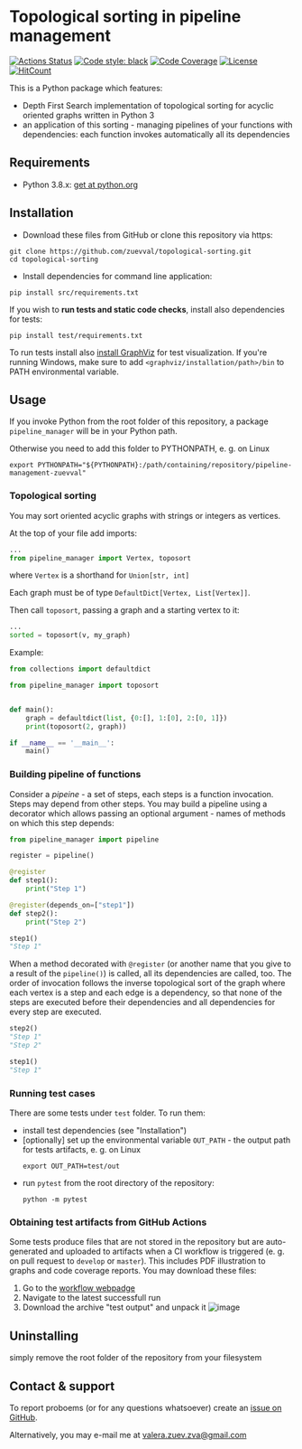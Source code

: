 # Topological sorting in pipeline management

[![Actions Status](https://github.com/zuevval/topological-sorting/workflows/Python%20CI/badge.svg?branch=develop)](https://github.com/zuevval/topological-sorting/actions)
[![Code style: black](https://img.shields.io/badge/code%20style-black-000000.svg)](https://github.com/psf/black)
[![Code Coverage](https://codecov.io/gh/zuevval/topological-sorting/branch/develop/graph/badge.svg)](https://codecov.io/gh/zuevval/topological-sorting)
[![License](https://img.shields.io/badge/License-Apache%202.0-blue.svg)](https://opensource.org/licenses/Apache-2.0)
[![HitCount](http://hits.dwyl.com/zuevval/topological-sorting.svg)](http://hits.dwyl.com/zuevval/topological-sorting)

This is a Python package which features:
 - Depth First Search implementation of topological sorting for acyclic oriented graphs written in Python 3
 - an application of this sorting - managing pipelines of your functions with dependencies: each function invokes automatically all its dependencies

## Requirements
- Python 3.8.x: [get at python.org](https://www.python.org/downloads/)

## Installation
- Download these files from GitHub or clone this repository via https:
```shell script
git clone https://github.com/zuevval/topological-sorting.git
cd topological-sorting
```
- Install dependencies for command line application:
 ```shell script
 pip install src/requirements.txt
```
If you wish to **run tests and static code checks**, install also dependencies for tests:
```shell script
pip install test/requirements.txt
```
To run tests install also [install GraphViz](https://www.graphviz.org/download/) for test visualization. If you're running Windows, 
make sure to add `<graphviz/installation/path>/bin` to PATH environmental variable.

## Usage
If you invoke Python from the root folder of this repository, a package `pipeline_manager` will be in your Python path.

Otherwise you need to add this folder to PYTHONPATH, e. g. on Linux
```shell script
export PYTHONPATH="${PYTHONPATH}:/path/containing/repository/pipeline-management-zuevval"
```
### Topological sorting
You may sort oriented acyclic graphs with strings or integers as vertices.

At the top of your file add imports:
```python
...
from pipeline_manager import Vertex, toposort
```
where `Vertex` is a shorthand for `Union[str, int]`

Each graph must be of type `DefaultDict[Vertex, List[Vertex]]`.

Then call `toposort`, passing a graph and a starting vertex to it:
```python
...
sorted = toposort(v, my_graph)
```

Example:
```python
from collections import defaultdict

from pipeline_manager import toposort


def main():
    graph = defaultdict(list, {0:[], 1:[0], 2:[0, 1]})
    print(toposort(2, graph))

if __name__ == '__main__':
    main()

```

### Building pipeline of functions

Consider a *pipeine* - a set of steps, each steps is a function invocation. Steps may depend from other steps. You may build a pipeline using
a decorator which allows passing an optional argument - names of methods on which this step depends:

```python
from pipeline_manager import pipeline

register = pipeline()

@register
def step1():
    print("Step 1")

@register(depends_on=["step1"])
def step2():
    print("Step 2")

step1()
"Step 1"
```

When a method decorated with `@register` (or another name that you give to a result of the `pipeline()`) is called, all 
its dependencies are called, too. The order of invocation follows the inverse topological sort of the graph where
each vertex is a step and each edge is a dependency, so that none of the steps are executed before their dependencies and
all dependencies for every step are executed.

```python
step2()
"Step 1"
"Step 2"

step1()
"Step 1"
```

### Running test cases
There are some tests under `test` folder. To run them:
 - install test dependencies (see "Installation")
 - \[optionally\] set up the environmental variable `OUT_PATH` - the output path for tests artifacts, e. g. on Linux
     ```shell script
    export OUT_PATH=test/out
    ```
 - run `pytest` from the root directory of the repository:
    ```shell script
    python -m pytest
    ```

### Obtaining test artifacts from GitHub Actions
Some tests produce files that are not stored in the repository but are auto-generated and uploaded to artifacts when a
CI workflow is triggered (e. g. on pull request to `develop` or `master`). This includes PDF illustration to graphs and 
code coverage reports. You may download these files:
1. Go to the [workflow webpadge](https://github.com/zuevval/topological-sorting/actions)
1. Navigate to the latest successfull run
1. Download the archive "test output" and unpack it
![image](https://user-images.githubusercontent.com/23435506/94366555-c94f6f80-00e1-11eb-86d4-07f610f7bff0.png)


## Uninstalling

simply remove the root folder of the repository from your filesystem

## Contact & support
To report proboems (or for any questions whatsoever) create an [issue on GitHub](https://github.com/zuevval/topological-sorting/issues/new).

Alternatively, you may e-mail me at [valera.zuev.zva@gmail.com](mailto:valera.zuev.zva@gmail.com)
